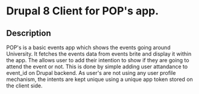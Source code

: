 # Drupal 8 Client for POP's app.
## Description
POP's is a basic events app which shows the events going around University. It fetches the events data from events brite and 
display it within the app. The allows user to add their intention to show if they are going to attend the event or not. This is
done by simple adding user attandance to event_id on Drupal backend. As user's are not using any user profile mechanism, the intents
are kept unique using a unique app token stored on the client side.



